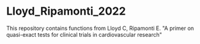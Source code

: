 # Lloyd_Ripamonti_2022
This repository contains functions from Lloyd C, Ripamonti E. "A primer on quasi-exact tests for clinical trials in cardiovascular research"
